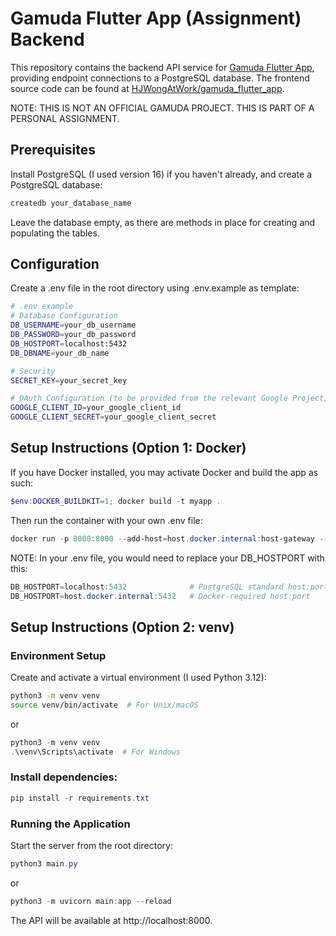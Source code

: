 # Gamuda Flutter App (Assignment) Backend

This repository contains the backend API service for [Gamuda Flutter App](https://gamuda-flutter-homework-01.web.app/), providing endpoint connections to a PostgreSQL database. The frontend source code can be found at [HJWongAtWork/gamuda_flutter_app](https://github.com/HJWongAtWork/gamuda_flutter_app).

NOTE: THIS IS NOT AN OFFICIAL GAMUDA PROJECT. THIS IS PART OF A PERSONAL ASSIGNMENT.

## Prerequisites

Install PostgreSQL (I used version 16) if you haven't already, and create a PostgreSQL database:

```bash
createdb your_database_name
```

Leave the database empty, as there are methods in place for creating and populating the tables.

## Configuration

Create a .env file in the root directory using .env.example as template:

```bash
# .env example
# Database Configuration
DB_USERNAME=your_db_username
DB_PASSWORD=your_db_password
DB_HOSTPORT=localhost:5432
DB_DBNAME=your_db_name

# Security
SECRET_KEY=your_secret_key

# OAuth Configuration (to be provided from the relevant Google Project)
GOOGLE_CLIENT_ID=your_google_client_id
GOOGLE_CLIENT_SECRET=your_google_client_secret
```

## Setup Instructions (Option 1: Docker)

If you have Docker installed, you may activate Docker and build the app as such:

```powershell
$env:DOCKER_BUILDKIT=1; docker build -t myapp .
```

Then run the container with your own .env file:

```powershell
docker run -p 8000:8000 --add-host=host.docker.internal:host-gateway --env-file .env myapp
```

NOTE: In your .env file, you would need to replace your DB_HOSTPORT with this:

```powershell
DB_HOSTPORT=localhost:5432              # PostgreSQL standard host:port
DB_HOSTPORT=host.docker.internal:5432   # Docker-required host:port
```

## Setup Instructions (Option 2: venv)

### Environment Setup

Create and activate a virtual environment (I used Python 3.12):

```bash
python3 -m venv venv
source venv/bin/activate  # For Unix/macOS
```
or
```powershell
python3 -m venv venv
.\venv\Scripts\activate  # For Windows
```

### Install dependencies:

```powershell
pip install -r requirements.txt
```

### Running the Application

Start the server from the root directory:

```powershell
python3 main.py
```
or
```powershell
python3 -m uvicorn main:app --reload
```

The API will be available at http://localhost:8000.
